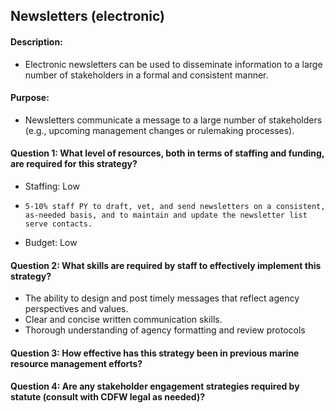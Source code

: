 ## Newsletters (electronic)
#### Description: 
-  Electronic newsletters can be used to disseminate information to a large number of stakeholders in a formal and consistent manner.

#### Purpose:
-   Newsletters communicate a message to a large number of stakeholders (e.g., upcoming management changes or rulemaking processes).

#### Question 1: What level of resources, both in terms of staffing and funding, are required for this strategy?
-	Staffing: Low
  - 	5-10% staff PY to draft, vet, and send newsletters on a consistent, as-needed basis, and to maintain and update the newsletter list serve contacts.  
-	Budget: Low

#### Question 2: What skills are required by staff to effectively implement this strategy?
-	The ability to design and post timely messages that reflect agency perspectives and values. 
-	Clear and concise written communication skills.
-	Thorough understanding of agency formatting and review protocols

#### Question 3: How effective has this strategy been in previous marine resource management efforts? 
#### Question 4: Are any stakeholder engagement strategies required by statute (consult with CDFW legal as needed)? 
    
